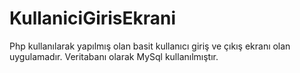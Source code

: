 # KullaniciGirisEkrani
Php kullanılarak yapılmış olan basit kullanıcı giriş ve çıkış ekranı olan uygulamadır. Veritabanı olarak MySql kullanılmıştır.
